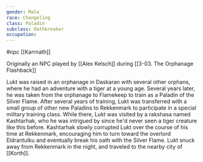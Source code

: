 ```yaml
---
gender: Male
race: Changeling
class: Paladin
subclass: Oathbreaker
occupation:
---
```

 #npc [[Karrnath]]

Originally an NPC played by [[Alex Kelsch]] during [[3-03. The Orphanage Flashback]]

Lukt was raised in an orphanage in Daskaran with several other orphans, where he had an adventure with a tiger at a young age. Several years later, he was taken from the orphanage to Flamekeep to train as a Paladin of the Silver Flame. After several years of training, Lukt was transferred with a small group of other new Paladins to Rekkenmark to participate in a special military training class. While there, Lukt was visited by a rakshasa named Kashtarhak, who he was intrigued by since he'd never seen a tiger creature like this before. Kashtarhak slowly corrupted Lukt over the course of his time at Rekkenmark, encouraging him to turn toward the overlord Eldrantulku and eventually break his oath with the Silver Flame. Lukt snuck away from Rekkenmark in the night, and traveled to the nearby city of [[Korth]].
